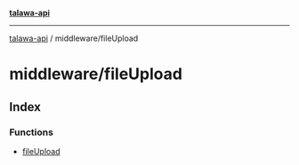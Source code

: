 [**talawa-api**](../../README.md)

***

[talawa-api](../../modules.md) / middleware/fileUpload

# middleware/fileUpload

## Index

### Functions

- [fileUpload](functions/fileUpload.md)

